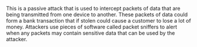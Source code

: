 This is a passive attack that is used to intercept packets of data that are being transmitted from one device to another. These packets of data could form a bank transaction that if stolen could cause a customer to lose a lot of money. Attackers use pieces of software called packet sniffers to alert when any packets may contain sensitive data that can be used by the attacker.